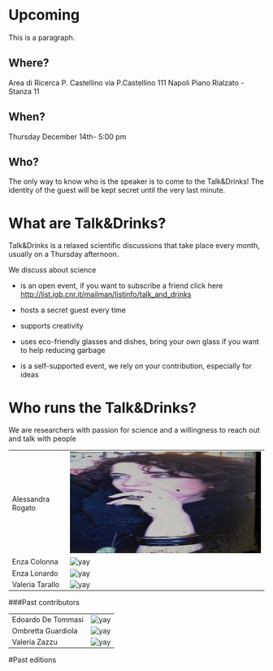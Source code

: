 <h1>Upcoming</h1>
<p>This is a paragraph.</p>

<h2>Where?</h2>
Area di Ricerca P. Castellino
via P.Castellino 111 Napoli
  Piano Rialzato - Stanza 11


<h2>When?</h2>
<p>Thursday December 14th- 5:00 pm</p>

<h2>Who?</h2>
<p>The only way to know who is the speaker is to come to the Talk&amp;Drinks! The identity of the guest will be kept secret until the very last minute.</p>

<h1>What are Talk&amp;Drinks?</h1>
<p>Talk&amp;Drinks is a relaxed scientific discussions that take place every month, usually on a Thursday afternoon. </p>

<p> We discuss about science 


- is an open event, if you want to subscribe a friend click here http://list.igb.cnr.it/mailman/listinfo/talk_and_drinks
- hosts a secret guest every time
- supports creativity

- uses eco-friendly glasses and dishes, bring your own glass if you want to help reducing garbage
- is a self-supported event, we rely on your contribution, especially for ideas



<h1>Who runs the Talk&amp;Drinks?</h1>


We are researchers with passion for science and a willingness to reach out and talk with people

<table style="width:100%">
  <tr>
     <td>Alessandra Rogato
     </td>
     <td><img src="./images/alessandra.png" alt="yay" height="200" width="700">
     </td>
  <tr/>

  <tr>
    <td>Enza Colonna
    </td>
    <td><img src="./img/embo2017.png" alt="yay" height="200" width="700">
    </td>
  <tr/>

  <tr>
     <td>Enza Lonardo
      </td>
      <td><img src="./img/embo2017.png" alt="yay" height="200" width="700">
      </td>
  <tr/>

  <tr>
     <td>Valeria Tarallo
      </td>
      <td><img src="./img/embo2017.png" alt="yay" height="200" width="700">
      </td>
  <tr/>

</table>



###Past contributors
<table style="width:100%">
  <tr>
  <td>Edoardo De Tommasi
  </td>
  <td><img src="./img/embo2017.png" alt="yay" height="200" width="700">
  </td>
<tr/>

<tr>
   <td>Ombretta Guardiola
    </td>
    <td><img src="./img/embo2017.png" alt="yay" height="200" width="700">
    </td>
<tr/>

<tr>
   <td>Valeria Zazzu  
    </td>
    <td><img src="./img/embo2017.png" alt="yay" height="200" width="700">
    </td>
<tr/>

</table>


#Past editions

